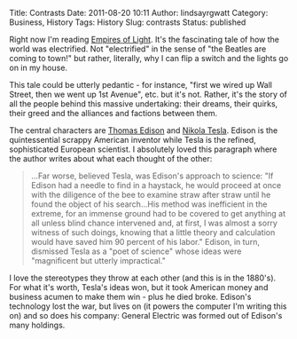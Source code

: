 Title: Contrasts
Date: 2011-08-20 10:11
Author: lindsayrgwatt
Category: Business, History
Tags: History
Slug: contrasts
Status: published

Right now I'm reading [Empires of Light](http://www.amazon.com/Empires-Light-Edison-Westinghouse-Electrify/dp/0375507396). It's the fascinating tale of how the world was electrified. Not "electrified" in the sense of "the Beatles are coming to town!" but rather, literally, why I can flip a switch and the lights go on in my house.

This tale could be utterly pedantic - for instance, "first we wired up Wall Street, then we went up 1st Avenue", etc. but it's not. Rather, it's the story of all the people behind this massive undertaking: their dreams, their quirks, their greed and the alliances and factions between them.

The central characters are [Thomas Edison](http://en.wikipedia.org/wiki/Thomas_Edison) and [Nikola Tesla](http://en.wikipedia.org/wiki/Nikola_Tesla). Edison is the quintessential scrappy American inventor while Tesla is the refined, sophisticated European scientist. I absolutely loved this paragraph where the author writes about what each thought of the other:

> …Far worse, believed Tesla, was Edison's approach to science: "If Edison had a needle to find in a haystack, he would proceed at once with the diligence of the bee to examine straw after straw until he found the object of his search…His method was inefficient in the extreme, for an immense ground had to be covered to get anything at all unless blind chance intervened and, at first, I was almost a sorry witness of such doings, knowing that a little theory and calculation would have saved him 90 percent of his labor." Edison, in turn, dismissed Tesla as a "poet of science" whose ideas were "magnificent but utterly impractical."

I love the stereotypes they throw at each other (and this is in the 1880's). For what it's worth, Tesla's ideas won, but it took American money and business acumen to make them win - plus he died broke. Edison's technology lost the war, but lives on (it powers the computer I'm writing this on) and so does his company: General Electric was formed out of Edison's many holdings.
